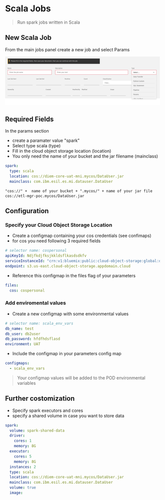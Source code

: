 # Scala Jobs

> Run spark jobs written in Scala

## New Scala Job

From the main jobs panel create a new job and select Params

![scala1](../../../diem-help/docs/images/jobtypes/scala1.png)

## Required Fields

In the params section

- create a paramater value "spark"
- Select type scala (type)
- Fill in the cloud object storage location (location)
- You only need the name of your bucket and the jar filename (mainclass)

```yml
spark:
  type: scala
  location: cos://diem-core-uat-mni.mycos/DataUser.jar
  mainclass: com.ibm.esil.es.mi.datauser.DataUser
```

```url
"cos://" +  name of your bucket + ".mycos/" + name of your jar file
cos://etl-mgr-poc.mycos/DataUser.jar
```

## Configuration

### Specify your Cloud Object Storage Location

- Create a configmap containing your cos credentials (see confimaps)
- for cos you need following 3 required fields

```yaml
# selector name: cospersonal
apiKeyId: Ndjfkdjfksjkkldsflkasdsdkfv
serviceInstanceId: "crn:v1:bluemix:public:cloud-object-storage:global:dlkfhksjhdvkkjj5767676767667::"
endpoint: s3.us-east.cloud-object-storage.appdomain.cloud
```

- Reference this configmap in the files flag of your parameters

```yaml
files:
  cos: cospersonal
```

### Add enviromental values

- Create a new configmap with some environmental values

```yaml
# selector name: scala_env_vars
db_name: test
db_user: db2user
db_password: hfdfhdsflasd
environment: UAT
```

- Include the configmap in your parameters config map

```yaml
configmaps:
  - scala_env_vars
```

> Your configmap values will be added to the POD environmental variables

## Further costomization

- Specify spark executors and cores
- specify a shared volume in case you want to store data

```yml
spark:
  volume: spark-shared-data
  driver:
    cores: 1
    memory: 8G
  executor:
    cores: 5
    memory: 8G
  instances: 2
  type: scala
  location: cos://diem-core-uat-mni.mycos/DataUser.jar
  mainclass: com.ibm.esil.es.mi.datauser.DataUser
  volume: true
  image:

```
